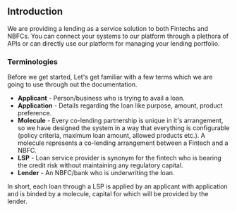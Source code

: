## Introduction

We are providing a lending as a service solution to both Fintechs and NBFCs. You can connect your systems to our platform through a plethora of APIs or can directly use our platform for managing your lending portfolio.

### Terminologies

Before we get started, Let's get familiar with a few terms which we are going to use through out the documentation.

- **Applicant** - Person/business who is trying to avail a loan. 
- **Application** - Details regarding the loan like purpose, amount, product preference. 
- **Molecule** - Every co-lending partnership is unique in it's arrangement, so we have designed the system in a way that everything is configurable (policy criteria, maximum loan amount, allowed products etc.). A molecule represents a co-lending arrangement between a Fintech and a NBFC.
- **LSP** - Loan service provider is synonym for the fintech who is bearing the credit risk without maintaining any regulatory capital.
- **Lender** - An NBFC/bank who is underwriting the loan.

In short, each loan through a LSP is applied by an applicant with application and is binded by a molecule, capital for which will be provided by the lender. 